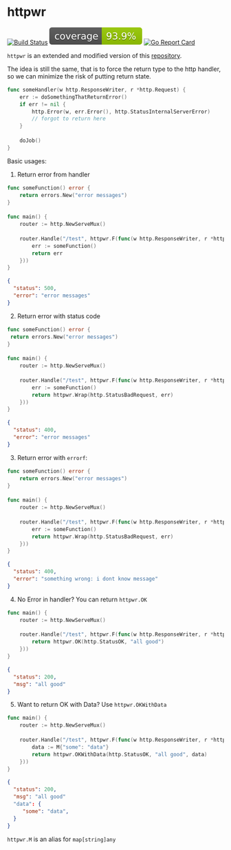 # httpwr

[![Build Status](https://img.shields.io/github/actions/workflow/status/samuelsih/httpwr/go.yaml?branch=master&style=for-the-badge)](https://github.com/samuelsih/httpwr/actions?workflow=build)
![Coverage](https://github.com/samuelsih/httpwr/blob/master/badge.svg)
[![Go Report Card](https://goreportcard.com/badge/github.com/samuelsih/httpwr)](https://goreportcard.com/report/github.com/samuelsih/httpwr)

`httpwr` is an extended and modified version of this [repository](https://github.com/caarlos0/httperr).

The idea is still the same, that is to force the return type to the http handler, so we can minimize the risk of putting return state.

```go
func someHandler(w http.ResponseWriter, r *http.Request) {
	err := doSomethingThatReturnError()
	if err != nil {
		http.Error(w, err.Error(), http.StatusInternalServerError)
		// forgot to return here
	}

	doJob()
}
```

Basic usages:

1. Return error from handler

```go
func someFunction() error {
	return errors.New("error messages")
}

func main() {
	router := http.NewServeMux()

	router.Handle("/test", httpwr.F(func(w http.ResponseWriter, r *http.Request) error {
		err := someFunction()
		return err
	}))
}
```

```json
{
  "status": 500,
  "error": "error messages"
}
```

2. Return error with status code

```go
func someFunction() error {
 return errors.New("error messages")
}

func main() {
	router := http.NewServeMux()

	router.Handle("/test", httpwr.F(func(w http.ResponseWriter, r *http.Request) error {
		err := someFunction()
		return httpwr.Wrap(http.StatusBadRequest, err)
	}))
}
```

```json
{
  "status": 400,
  "error": "error messages"
}
```

3. Return error with `errorf`:

```go
func someFunction() error {
	return errors.New("error messages")
}

func main() {
	router := http.NewServeMux()

	router.Handle("/test", httpwr.F(func(w http.ResponseWriter, r *http.Request) error {
		err := someFunction()
		return httpwr.Wrap(http.StatusBadRequest, err)
	}))
}
```

```json
{
  "status": 400,
  "error": "something wrong: i dont know message"
}
```

4. No Error in handler? You can return `httpwr.OK`

```go
func main() {
	router := http.NewServeMux()

	router.Handle("/test", httpwr.F(func(w http.ResponseWriter, r *http.Request) error {
		return httpwr.OK(http.StatusOK, "all good")
	}))
}
```

```json
{
  "status": 200,
  "msg": "all good"
}
   ```

5. Want to return OK with Data? Use `httpwr.OKWithData`

```go
func main() {
	router := http.NewServeMux()

	router.Handle("/test", httpwr.F(func(w http.ResponseWriter, r *http.Request) error {
		data := M{"some": "data"}
		return httpwr.OKWithData(http.StatusOK, "all good", data)
	}))
}
```

```json
{
  "status": 200,
  "msg": "all good"
  "data": {
     "some": "data",
  }
}
   ```

   `httpwr.M` is an alias for `map[string]any`
